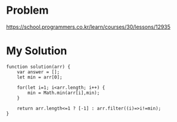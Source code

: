 # Problem
https://school.programmers.co.kr/learn/courses/30/lessons/12935

# My Solution
```
function solution(arr) {
    var answer = [];
    let min = arr[0];
    
    for(let i=1; i<arr.length; i++) {
        min = Math.min(arr[i],min);
    }
    
    return arr.length<=1 ? [-1] : arr.filter((i)=>i!=min);
}
```
